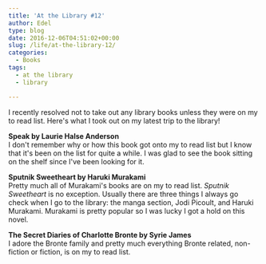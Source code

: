 ```yaml
---
title: 'At the Library #12'
author: Edel
type: blog
date: 2016-12-06T04:51:02+00:00
slug: /life/at-the-library-12/
categories:
  - Books
tags:
  - at the library
  - library

---
```

I recently resolved not to take out any library books unless they were on my to read list. Here's what I took out on my latest trip to the library!

**Speak by Laurie Halse Anderson**  
I don't remember why or how this book got onto my to read list but I know that it's been on the list for quite a while. I was glad to see the book sitting on the shelf since I've been looking for it.

**Sputnik Sweetheart by Haruki Murakami**  
Pretty much all of Murakami's books are on my to read list. _Sputnik Sweetheart_ is no exception. Usually there are three things I always go check when I go to the library: the manga section, Jodi Picoult, and Haruki Murakami. Murakami is pretty popular so I was lucky I got a hold on this novel.

**The Secret Diaries of Charlotte Bronte by Syrie James**  
I adore the Bronte family and pretty much everything Bronte related, non-fiction or fiction, is on my to read list.


